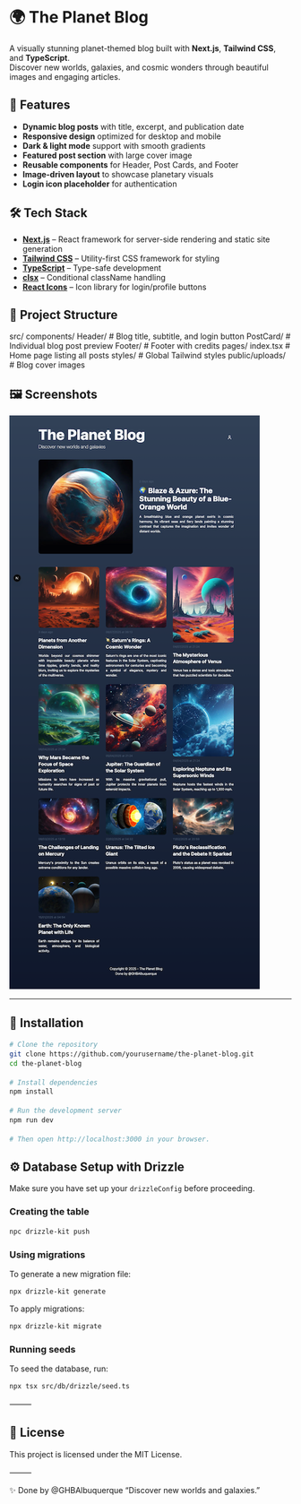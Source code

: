 # 🌍 The Planet Blog

A visually stunning planet-themed blog built with **Next.js**, **Tailwind CSS**, and **TypeScript**.  
Discover new worlds, galaxies, and cosmic wonders through beautiful images and engaging articles.

## 🚀 Features

- **Dynamic blog posts** with title, excerpt, and publication date
- **Responsive design** optimized for desktop and mobile
- **Dark & light mode** support with smooth gradients
- **Featured post section** with large cover image
- **Reusable components** for Header, Post Cards, and Footer
- **Image-driven layout** to showcase planetary visuals
- **Login icon placeholder** for authentication

## 🛠️ Tech Stack

- **[Next.js](https://nextjs.org/)** – React framework for server-side rendering and static site generation
- **[Tailwind CSS](https://tailwindcss.com/)** – Utility-first CSS framework for styling
- **[TypeScript](https://www.typescriptlang.org/)** – Type-safe development
- **[clsx](https://github.com/lukeed/clsx)** – Conditional className handling
- **[React Icons](https://react-icons.github.io/react-icons/)** – Icon library for login/profile buttons

## 📂 Project Structure

src/
components/
Header/ # Blog title, subtitle, and login button
PostCard/ # Individual blog post preview
Footer/ # Footer with credits
pages/
index.tsx # Home page listing all posts
styles/ # Global Tailwind styles
public/uploads/ # Blog cover images

## 🖼️ Screenshots

![Screenshot of The Planet Blog](./misc/landing_page.png)

---

## 🔧 Installation

```bash
# Clone the repository
git clone https://github.com/yourusername/the-planet-blog.git
cd the-planet-blog

# Install dependencies
npm install

# Run the development server
npm run dev

# Then open http://localhost:3000 in your browser.
```

## ⚙️ Database Setup with Drizzle

Make sure you have set up your `drizzleConfig` before proceeding.

### Creating the table

```bash
npc drizzle-kit push
```

### Using migrations

To generate a new migration file:

```bash
npx drizzle-kit generate
```

To apply migrations:

```bash
npx drizzle-kit migrate
```

### Running seeds

To seed the database, run:

```bash
npx tsx src/db/drizzle/seed.ts
```

⸻

## 📜 License

This project is licensed under the MIT License.

⸻

✨ Done by @GHBAlbuquerque
“Discover new worlds and galaxies.”
